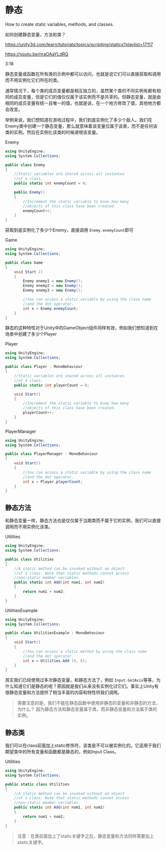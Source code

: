 # 静态

How to create static variables, methods, and classes.

如何创建静态变量，方法和类？

https://unity3d.com/learn/tutorials/topics/scripting/statics?playlist=17117

https://youtu.be/nraOAaYLdRQ

3:18


静态变量或函数在所有类的示例中都可以访问，也就是说它们可以直接获取和调用而不用实例化它们所在的类。

通常情况下，每个类的成员变量都是相互独立的，虽然某个类的不同实例有都有相同的成员变量，但是它们的值仅仅属于该实例而不是共享的。但静态变量，就是由相同的成员变量有统一且唯一的值，也就是说，在一个地方修改了值，其他地方都会改变。


举例来说，我们想知道在游戏过程中，我们到底实例化了多少个敌人。我们在Enemy类中创建一个静态变量，那么就意味着该变量仅属于该类，而不是任何该类的实例。然后在实例化该类的时候递增该变量。

Enemy

```cs
using UnityEngine;
using System.Collections;

public class Enemy
{
    //Static variables are shared across all instances
    //of a class.
    public static int enemyCount = 0;

    public Enemy()
    {
        //Increment the static variable to know how many
        //objects of this class have been created.
        enemyCount++;
    }
}
```

获取到底实例化了多少个Enemy，直接调用 `Enemy.enemyCount`即可

Game

```cs
using UnityEngine;
using System.Collections;

public class Game
{
    void Start ()
    {
        Enemy enemy1 = new Enemy();
        Enemy enemy2 = new Enemy();
        Enemy enemy3 = new Enemy();

        //You can access a static variable by using the class name
        //and the dot operator.
        int x = Enemy.enemyCount;
    }
}
```

静态的这种特性对于Unity中的GameObject组件同样有效，例如我们想知道到在场景中创建了多少个Player

Player

```cs
using UnityEngine;
using System.Collections;

public class Player : MonoBehaviour
{
    //Static variables are shared across all instances
    //of a class.
    public static int playerCount = 0;

    void Start()
    {
        //Increment the static variable to know how many
        //objects of this class have been created.
        playerCount++;
    }
}
```


PlayerManager

```cs
using UnityEngine;
using System.Collections;

public class PlayerManager : MonoBehaviour
{
    void Start()
    {
        //You can access a static variable by using the class name
        //and the dot operator.
        int x = Player.playerCount;
    }
}
```


## 静态方法

和静态变量一样，静态方法也是仅仅属于当期类而不属于它的实例，我们可以直接调用而不用实例化该类。

Utilities

```cs
using UnityEngine;
using System.Collections;

public class Utilities
{
    //A static method can be invoked without an object
    //of a class. Note that static methods cannot access
    //non-static member variables.
    public static int Add(int num1, int num2)
    {
        return num1 + num2;
    }
}
```

UtilitiesExample

```cs
using UnityEngine;
using System.Collections;

public class UtilitiesExample : MonoBehaviour
{
    void Start()
    {
        //You can access a static method by using the class name
        //and the dot operator.
        int x = Utilities.Add (5, 6);
    }
}
```

其实我们已经使用过多次静态变量，和静态方法了，例如  `Input.GetAxis`等等，为什么知道它们是静态的呢？原因就是我们从来没有实例化过它们。事实上Unity有很静态变量和方法提供了相当丰富的内容和特性供我们调用。

> 需要注意的是，我们不能在静态函数中使用非静态的变量和非静态的方法，为什么？
> 因为静态方法和静态变量属于类，而非静态变量和方法属于类的实例。


## 静态类

我们可以在class前面加上static修饰符，该类是不可以被实例化的。它适用于我们期望类中的所有变量和函数都是静态的，例如Input Class。

Utilities

```cs
using UnityEngine;
using System.Collections;

public static class Utilities
{
    //A static method can be invoked without an object
    //of a class. Note that static methods cannot access
    //non-static member variables.
    public static int Add(int num1, int num2)
    {
        return num1 + num2;
    }
}
```

> 注意：在类前面加上了static关键字之后，静态变量和方法同样需要加上static关键字。
